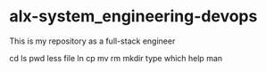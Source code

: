 # alx-system_engineering-devops
This is my repository as a full-stack engineer

cd
ls
pwd
less
file
ln
cp
mv
rm
mkdir
type
which
help
man
